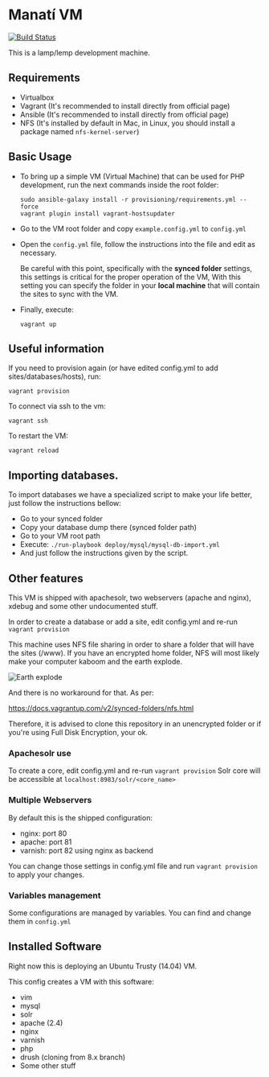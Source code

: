 Manatí VM
========================

[![Build Status](https://travis-ci.org/ManatiCR/manati-vm.svg?branch=master)](https://travis-ci.org/ManatiCR/manati-vm)

This is a lamp/lemp development machine.


## Requirements

 * Virtualbox
 * Vagrant (It's recommended to install directly from official page)
 * Ansible (It's recommended to install directly from official page)
 * NFS (It's installed by default in Mac, in Linux, you should install a package named `nfs-kernel-server`)

## Basic Usage

- To bring up a simple VM (Virtual Machine) that can be used for PHP development, run the next commands inside the root folder:

      sudo ansible-galaxy install -r provisioning/requirements.yml --force
      vagrant plugin install vagrant-hostsupdater

- Go to the VM root folder and copy `example.config.yml` to `config.yml`

- Open the `config.yml` file, follow the instructions into the file and  edit as necessary.

   Be careful with this point, specifically with the **synced folder** settings, this settings is critical for the proper operation of the VM, With this setting you can specify the folder in your **local machine** that will contain the sites to sync with the VM.
- Finally, execute:

      vagrant up

## Useful information

If you need to provision again (or have edited config.yml to add sites/databases/hosts), run:

    vagrant provision

To connect via ssh to the vm:

    vagrant ssh

To restart the VM:

    vagrant reload


## Importing databases.
To import databases we have a specialized script to make your life better, just follow the instructions bellow:

 - Go to your synced folder
 - Copy your database dump there (synced folder path)
 - Go to your VM root path
 - Execute: `./run-playbook deploy/mysql/mysql-db-import.yml`
 - And just follow the instructions given by the script.

## Other features

This VM is shipped with apachesolr, two webservers (apache and nginx), xdebug and some other undocumented stuff.

In order to create a database or add a site, edit config.yml and re-run `vagrant provision`

This machine uses NFS file sharing in order to share a folder that will have the sites (/www). If you have an encrypted home folder, NFS will most likely make your computer kaboom and the earth explode.

![Earth explode](http://www.contentthatworks.com/blogs/Pauls/wp-content/uploads/2013/05/earth-exploding-o.gif "Earth explode")

And there is no workaround for that. As per:

https://docs.vagrantup.com/v2/synced-folders/nfs.html

Therefore, it is advised to clone this repository in an unencrypted folder or if you're using Full Disk Encryption, your ok.

### Apachesolr use

To create a core, edit config.yml and re-run `vagrant provision`
Solr core will be accessible at `localhost:8983/solr/<core_name>`

### Multiple Webservers

By default this is the shipped configuration:
- nginx: port 80
- apache: port 81
- varnish: port 82 using nginx as backend

You can change those settings in config.yml file and run `vagrant provision` to apply your changes.

### Variables management

Some configurations are managed by variables. You can find and change them in `config.yml`

## Installed Software

Right now this is deploying an Ubuntu Trusty (14.04) VM.

This config creates a VM with this software:
 - vim
 - mysql
 - solr
 - apache (2.4)
 - nginx
 - varnish
 - php
 - drush (cloning from 8.x branch)
 - Some other stuff
